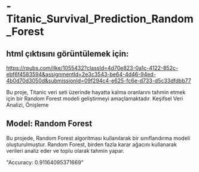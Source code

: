 # -Titanic_Survival_Prediction_Random_Forest

## html çıktısını görüntülemek için:
https://rpubs.com/ilke/1055432?classId=4d70e823-0a1c-4122-852c-ebf6f4583594&assignmentId=2e3c3543-be64-4d46-94ed-4b0d70d3050d&submissionId=09f294c4-e625-fc6e-d733-d5c33dfdbb77



Bu proje, Titanic veri seti üzerinde hayatta kalma oranlarını tahmin etmek için bir Random Forest modeli geliştirmeyi amaçlamaktadır.
Keşifsel Veri Analizi, Önişleme

## Model: Random Forest

Bu projede, Random Forest algoritması kullanılarak bir sınıflandırma modeli oluşturulmuştur. Random Forest, birden fazla karar ağacını kullanarak verileri analiz eder ve toplu olarak tahmin yapar.   

"Accuracy: 0.91164095371669"
